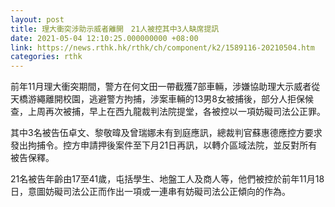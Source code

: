 ```yaml
---
layout: post
title: 理大衝突涉助示威者離開　21人被控其中3人缺席提訊
date: 2021-05-04 12:10:25.000000000 +08:00
link: https://news.rthk.hk/rthk/ch/component/k2/1589116-20210504.htm
categories: rthk
---
```


前年11月理大衝突期間，警方在何文田一帶截獲7部車輛，涉嫌協助理大示威者從天橋游繩離開校園，逃避警方拘捕，涉案車輛的13男8女被捕後，部分人拒保候查，上周再次被捕，早上在西九龍裁判法院提堂，各被控以一項妨礙司法公正罪。

其中3名被告伍卓文、黎敬暐及曾瑞娜未有到庭應訊，總裁判官蘇惠德應控方要求發出拘捕令。控方申請押後案件至下月21日再訊，以轉介區域法院，並反對所有被告保釋。

21名被告年齡由17至41歲，屯括學生、地盤工人及商人等，他們被控於前年11月18日，意圖妨礙司法公正而作出一項或一連串有妨礙司法公正傾向的作為。
